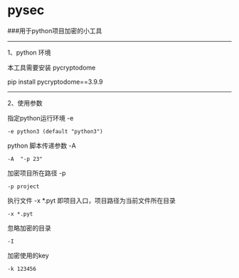 # pysec

###用于python项目加密的小工具

-----------------------------------------------------------------------------
1、python 环境

本工具需要安装 pycryptodome 

pip install pycryptodome==3.9.9

-----------------------------------------------------------------------------


2、使用参数

 指定python运行环境 -e
 
    -e python3 (default "python3")

 python 脚本传递参数 -A  
 
    -A  "-p 23" 
 
 加密项目所在路径 -p 
    
    -p project
    
 执行文件 -x *.pyt  即项目入口，项目路径为当前文件所在目录
 
    -x *.pyt
    
 忽略加密的目录
 
    -I 
    
 加密使用的key
 
    -k 123456

